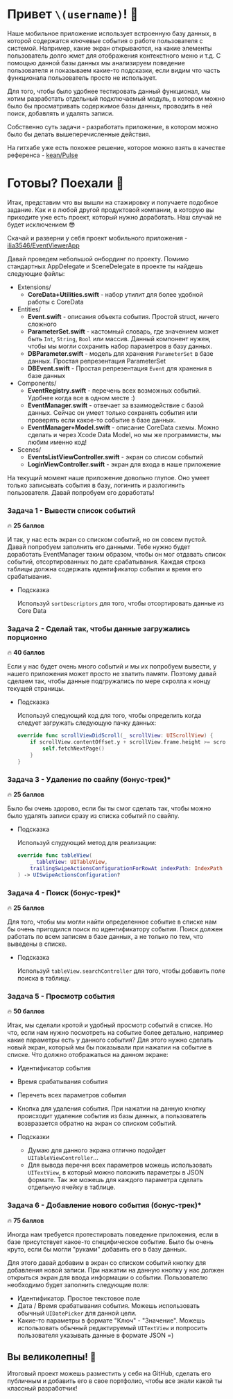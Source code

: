 # Привет `\(username)`! 👋

Наше мобильное приложение использует встроенную базу данных, в которой содержатся ключевые события о работе пользователя с системой. Например, какие экран открываются, на какие элементы пользователь долго жмет для отображения контекстного меню и т.д. С помощью данной базы данных мы анализируем поведение пользователя и показываем какие-то подсказки, если видим что часть функционала пользователь просто не использует.

Для того, чтобы было удобнее тестировать данный функционал, мы хотим разработать отдельный подключаемый модуль, в котором можно было бы просматривать содержимое базы данных, проводить в ней поиск, добавлять и удалять записи.

Собственно суть задачи - разработать приложение, в котором можно было бы делать вышеперечисленные действия.

На гитхабе уже есть похожее решение, которое можно взять в качестве референса - [kean/Pulse](https://github.com/kean/Pulse)

# Готовы? Поехали 🚀

Итак, представим что вы вышли на стажировку и получаете подобное задание. Как и в любой другой продуктовой компании, в которую вы приходите уже есть проект, который нужно доработать. Наш случай не будет исключением 😎

Скачай и разверни у себя проект мобильного приложения - [ilia3546/EventViewerApp](https://github.com/ilia3546/EventViewerApp)

Давай проведем небольшой онбординг по проекту. Помимо стандартных AppDelegate и SceneDelegate в проекте ты найдешь следующие файлы:

- Extensions/
    - **CoreData+Utilities.swift** - набор утилит для более удобной работы с CoreData
- Entities/
    - **Event.swift** - описания объекта события. Простой struct, ничего сложного
    - **ParameterSet.swift** - кастомный словарь, где значением может быть `Int`, `String`, `Bool` или массив. Данный компонент нужен, чтобы мы могли сохранить набор параметров в базу данных.
    - **DBParameter.swift** - модель для хранения `ParameterSet` в базе данных. Простая репрезентация ParameterSet
    - **DBEvent.swift** - Простая репрезентация `Event` для хранения в базе данных
- Components/
    - **EventRegistry.swift** - перечень всех возможных событий. Удобнее когда все в одном месте :)
    - **EventManager.swift** - отвечает за взаимодействие с базой данных. Сейчас он умеет только сохранять события или проверять если какое-то событие в базе данных.
    - **EventManager+Model.swift** - описание CoreData схемы. Можно сделать и через Xcode Data Model, но мы же программисты, мы любим именно код!
- Scenes/
    - **EventsListViewController.swift** - экран со списом событий
    - **LoginViewController.swift** - экран для входа в наше приложение

На текущий момент наше приложение довольно глупое. Оно умеет только записывать события в базу, логинить и разлогинить пользователя. Давай попробуем его доработать!

### Задача 1 - Вывести список событий

🔥 **25 баллов**

И так, у нас есть экран со списком событий, но он совсем пустой. Давай попробуем заполнить его данными. Тебе нужно будет доработать EventManager таким образом, чтобы он мог отдавать список событий, отсортированных по дате срабатывания. Каждая строка таблицы должна содержать идентификатор события и время его срабатывания.

- Подсказка
    
    Используй `sortDescriptors` для того, чтобы отсортировать данные из Core Data
    

### Задача 2 - Сделай так, чтобы данные загружались порционно

🔥 **40 баллов**

Если у нас будет очень много событий и мы их попробуем вывести, у нашего приложения может просто не хватить памяти. Поэтому давай сделаем так, чтобы данные подгружались по мере скролла к концу текущей страницы.

- Подсказка
    
    Используй следующий код для того, чтобы определить когда следует загружать следующую пачку данных:
    
    ```swift
    override func scrollViewDidScroll(_ scrollView: UIScrollView) {
        if scrollView.contentOffset.y + scrollView.frame.height >= scrollView.contentSize.height {
            self.fetchNextPage()
        }
    }
    ```
    
### Задача 3 - Удаление по свайпу (бонус-трек)*

🔥 **25 баллов**

Было бы очень здорово, если бы ты смог сделать так, чтобы можно было удалять записи сразу из списка событий по свайпу.

- Подсказка

	Используй слудующий метод для реализации:
	
	```swift
	override func tableView(
	    _ tableView: UITableView, 
	    trailingSwipeActionsConfigurationForRowAt indexPath: IndexPath
	) -> UISwipeActionsConfiguration?
	```

### Задача 4 - Поиск (бонус-трек)*

🔥 **25 баллов**

Для того, чтобы мы могли найти определенное событие в списке нам бы очень пригодился поиск по идентификатору события. Поиск должен работать по всем записям в базе данных, а не только по тем, что выведены в списке.

- Подсказка

	Используй `tableView.searchController` для того, чтобы добавить поле поиска в таблицу.
	
	
### Задача 5 - Просмотр события

🔥 **50 баллов**

Итак, мы сделали кротой и удобный просмотр событий в списке. Но что, если нам нужно посмотреть на событие более детально, например какие параметры есть у данного события? Для этого нужно сделать новый экран, который мы бы показывали при нажатии на событие в списке. Что должно отображаться на данном экране:

- Идентификатор события
- Время срабатывания события
- Перечеть всех параметров события
- Кнопка для удаления события. При нажатии на данную кнопку происходит удаление события из базы данных, а пользователь возвразается обратно на экран со списком событий.

- Подсказки

	- Думаю для данного экрана отлично подойдет `UITableViewController`...
	- Для вывода перечня всех параметров можешь использовать `UITextView`, в который можно положить параметры в JSON формате. Так же можешь для каждого параметра сделать отдельную ячейку в таблице.
	
### Задача 6 - Добавление нового события (бонус-трек)*

🔥 **75 баллов**

Иногда нам требуется протестировать поведение приложения, если в базе присутствует какое-то специфическое событие. Было бы очень круто, если бы могли "руками" добавить его в базу данных.

Для этого давай добавим в экран со списком событий кнопку для добавления новой записи. При нажатии на данную кнопку у нас должен открыться экран для ввода информации о событии. Пользователю необходимо будет заполнить следующие поля:

- Идентификатор. Простое текстовое поле
- Дата / Время срабатывания события. Можешь использовать обычный `UIDatePicker` для данной цели.
- Какие-то параметры в формате "Ключ" - "Значение". Можешь использовать обычный редактируемый `UITextView` и попросить пользователя указывать данные в формате JSON =)


## Вы великолепны! 💪

Итоговый проект можешь разместить у себя на GitHub, сделать его публичным и добавить его в свое портфолио, чтобы все знали какой ты классный разработчик!
